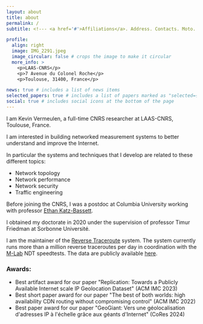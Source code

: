 ```yaml
---
layout: about
title: about
permalink: /
subtitle: <!--- <a href='#'>Affiliations</a>. Address. Contacts. Moto. Etc. -->

profile:
  align: right
  image: IMG_2291.jpeg
  image_circular: false # crops the image to make it circular
  more_info: >
    <p>LAAS-CNRS</p>
    <p>7 Avenue du Colonel Roche</p>
    <p>Toulouse, 31400, France</p>

news: true # includes a list of news items
selected_papers: true # includes a list of papers marked as "selected={true}"
social: true # includes social icons at the bottom of the page
---
```


I am Kevin Vermeulen, a full-time CNRS researcher at LAAS-CNRS, Toulouse, France.

I am interested in building networked measurement systems to better understand and improve the Internet.

In particular the systems and techniques that I develop are related to these different topics:

- Network topology
- Network performance
- Network security
- Traffic engineering

Before joining the CNRS, I was a postdoc at Columbia University working with professor [Ethan Katz-Bassett](http://www.columbia.edu/~ebk2141/).

I obtained my doctorate in 2020 under the supervision of professor Timur Friedman at Sorbonne Université.

I am the maintainer of the [Reverse Traceroute](https://github.com/NEU-SNS/revtrvp) system. The system currently runs more than a million reverse traceroutes per day in coordination with the [M-Lab](https://www.measurementlab.net) NDT speedtests. The data are publicly available [here](https://console.cloud.google.com/storage/browser/archive-measurement-lab/autoload/v1/revtr;tab=objects?prefix=&forceOnObjectsSortingFiltering=false).   

### Awards:

- Best artifact award for our paper "Replication: Towards a Publicly Available Internet scale IP Geolocation Dataset" (ACM IMC 2023)
- Best short paper award for our paper "The best of both worlds: high availability CDN routing without compromising control" (ACM IMC 2022)
- Best paper award for our paper "GeoGiant: Vers une géolocalisation d'adresses IP à l'échelle grâce aux géants d'Internet" (CoRes 2024)

<!--- Put your address / P.O. box / other info right below your picture. You can also disable any of these elements by editing `profile` property of the YAML header of your `_pages/about.md`. Edit `_bibliography/papers.bib` and Jekyll will render your [publications page](/al-folio/publications/) automatically.

Link to your social media connections, too. This theme is set up to use [Font Awesome icons](https://fontawesome.com/) and [Academicons](https://jpswalsh.github.io/academicons/), like the ones below. Add your Facebook, Twitter, LinkedIn, Google Scholar, or just disable all of them.
-->

